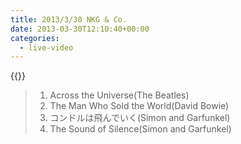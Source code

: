 ```yaml
---
title: 2013/3/30 NKG & Co.
date: 2013-03-30T12:10:40+00:00
categories:
  - live-video
---
```


{{<youtube M66DyPT728Q>}}

> 1. Across the Universe(The Beatles)  
> 2. The Man Who Sold the World(David Bowie)  
> 3. コンドルは飛んでいく(Simon and Garfunkel)  
> 4. The Sound of Silence(Simon and Garfunkel)  



